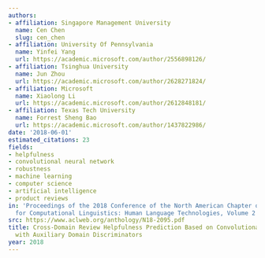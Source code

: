 ```yaml
---
authors:
- affiliation: Singapore Management University
  name: Cen Chen
  slug: cen_chen
- affiliation: University Of Pennsylvania
  name: Yinfei Yang
  url: https://academic.microsoft.com/author/2556898126/
- affiliation: Tsinghua University
  name: Jun Zhou
  url: https://academic.microsoft.com/author/2628271824/
- affiliation: Microsoft
  name: Xiaolong Li
  url: https://academic.microsoft.com/author/2612848181/
- affiliation: Texas Tech University
  name: Forrest Sheng Bao
  url: https://academic.microsoft.com/author/1437822986/
date: '2018-06-01'
estimated_citations: 23
fields:
- helpfulness
- convolutional neural network
- robustness
- machine learning
- computer science
- artificial intelligence
- product reviews
in: 'Proceedings of the 2018 Conference of the North American Chapter of the Association
  for Computational Linguistics: Human Language Technologies, Volume 2 (Short Papers)'
src: https://www.aclweb.org/anthology/N18-2095.pdf
title: Cross-Domain Review Helpfulness Prediction Based on Convolutional Neural Networks
  with Auxiliary Domain Discriminators
year: 2018
---
```

